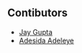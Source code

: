 ## Contibutors
- [Jay Gupta](https://github.com/jayk-gupta)
- [Adesida Adeleye](https://github.com/usernameisleye)
